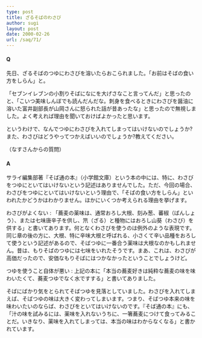 ```yaml
---
type: post
title: ざるそばのわさび
author: sugi
layout: post
date: 2000-02-26
url: /saq/71/
---
```

#### Q 

先日、ざるそばのつゆにわさびを溶いたらおこられました。「お前はそばの食い方をしらん」と。
  
「セブンイレブンの小割りそばになにを大げさなこと言ってんだ」と思ったのと、「こいつ美味しんぼでも読んだんだな。刺身を食べるときにわさびを醤油に溶いた富井副部長が山岡さんに怒られた話が昔あったな」と思ったので無視しました。よく考えれば理由を聞いておけばよかったと思います。
  
というわけで、なんでつゆにわさびを入れてしまってはいけないのでしょうか?　また、わさびはどうやってつかえばいいのでしょうか?教えてください。
  
（なすさんからの質問）

#### A 

サライ編集部著『そば通の本』（小学館文庫）という本の中には、特に、わさびをつゆにといてはいけないという記述はありませんでした。ただ、今回の場合、わさびをつゆにといてはいけないという理由で、「そばの食い方をしらん」といわれたかどうかはわかりません。ほかにいくつか考えられる理由を挙げます。

わさびがよくない
:   「蕎麦の薬味は、通常おろし大根、刻み葱、蕃椒（ばんしょう）、または七味唐辛子を供し、笊（ざる）と種物にはおろし山葵（わさび）を供する」と書いてあります。何となくわさびを使うのは例外のような表現です。同じ章の後の方に、大根、特に辛味大根と呼ばれる、小さくて辛い品種をおろして使うという記述があるので、そばつゆに一番合う薬味は大根なのかもしれません。昔は、もりそばのつゆには七味をいれたそうです。まあ、これは、わさびが高価だったので、安価なもりそばにはつかなかったということでしょうけど。

つゆを使うこと自体が悪い
:   上記の本に「本当の蕎麦好きは純粋な蕎麦の味を味わいたくて、蕎麦つゆでなく水ですする」と書いてありました。

そばにばかり気をとられてそばつゆを見落としていました。わさびを入れてしまえば、そばつゆの味は大きく変わってしまいます。つまり、そばつゆ本来の味を味わいたいのならば、わさびをといてはいけないのです。『そば通の本』にも、「汁の味を試みるには、薬味を入れないうちに、一箸蕎麦につけて食ってみることだ。いきなり、薬味を入れてしまっては、本当の味はわからなくなる」と書かれています。